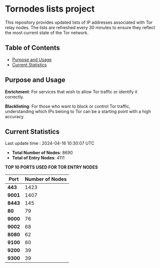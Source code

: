 # Tornodes lists project

This repository provides updated lists of IP addresses associated with Tor relay nodes. The lists are refreshed every 30 minutes to ensure they reflect the most current state of the Tor network.

## Table of Contents

- [Purpose and Usage](#purpose-and-usage)
- [Current Statistics](#current-statistics)


## Purpose and Usage

**Enrichment**: For services that wish to allow Tor traffic or identify it correctly.

**Blacklisting**: For those who want to block or control Tor traffic, understanding which IPs belong to Tor can be a starting point with a high accuracy.

## Current Statistics

Last update time : 2024-04-16 10:30:07 UTC

- **Total Number of Nodes**: 8690
- **Total of Entry Nodes**: 4111

**TOP 10 PORTS USED FOR TOR ENTRY NODES**

| **Port** | **Number of Nodes** |
|------|-----------------|
| **443**   | 1423  |
| **9001**   | 1407  |
| **8443**   | 145  |
| **80**   | 79  |
| **9000**   | 76  |
| **9002**   | 68  |
| **8080**   | 62  |
| **9100**   | 60  |
| **9200**   | 39  |
| **9300**   | 39  |

